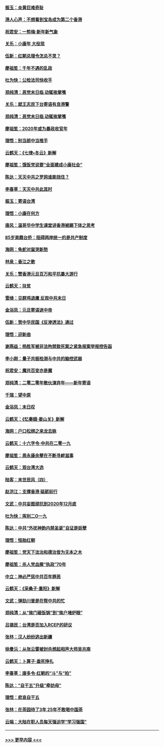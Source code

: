 #### [振玉：炎黄巨难奇耻](../pages/nsc993/n11779632.md?t=01092333) 
#### [港人心声：不想看到宝岛成为第二个香港](../pages/nsc993/n11778817.md?t=01092333) 
#### [祝君安：一剪梅‧新年新气象](../pages/nsc993/n11776340.md?t=01092333) 
#### [关乐：小康年 大役现](../pages/nsc993/n11774213.md?t=01092333) 
#### [伍新：红朝总理令怎总不灵？](../pages/nsc993/n11770813.md?t=01092333) 
#### [廖祖笙：千年不遇的乱政](../pages/nsc993/n11770373.md?t=01092333) 
#### [吐为快：公检法司快收手](../pages/nsc993/n11770359.md?t=01092333) 
#### [郑纯清：恶党末日临 动辄挨掌嘴](../pages/nsc993/n11769912.md?t=01092333) 
#### [关乐：就王志民下台寄语有良港警](../pages/nsc993/n11769903.md?t=01092333) 
#### [郑纯清：恶党末日临 动辄挨掌嘴](../pages/nsc993/n11769356.md?t=01092333) 
#### [廖祖笙：2020年或为暴政收官年](../pages/nsc993/n11768216.md?t=01092333) 
#### [理悟：别当郎中当推手](../pages/nsc993/n11768243.md?t=01092333) 
#### [云鹤天：《七律▪冬云》新解](../pages/nsc993/n11768204.md?t=01092333) 
#### [廖祖笙：饿饭党说要“全面建成小康社会”](../pages/nsc993/n11767482.md?t=01092333) 
#### [陈达：天灭中共之罗网谁能挡住？](../pages/nsc993/n11767465.md?t=01092333) 
#### [李春草：天灭中共此其时](../pages/nsc993/n11767452.md?t=01092333) 
#### [振玉：寄语台湾](../pages/nsc993/n11767432.md?t=01092333) 
#### [理悟：小康在何方](../pages/nsc993/n11767394.md?t=01092333) 
#### [唐风：温哥华中学生课堂讲香港被踢下体之思考](../pages/nsc993/n11766848.md?t=01092333) 
#### [85岁美籍台侨：阻碍两岸统一的是共产制度](../pages/nsc993/n11765043.md?t=01092333) 
#### [海网：龟蛇对鼠哭新愁](../pages/nsc993/n11764895.md?t=01092333) 
#### [林泉：香江之歌](../pages/nsc993/n11764415.md?t=01092333) 
#### [关乐：赞香港元旦百万和平抗暴大游行](../pages/nsc993/n11764382.md?t=01092333) 
#### [云鹤天：扶贫](../pages/nsc993/n11764245.md?t=01092333) 
#### [雪绮：见群鸡退鹰  反观中共末日](../pages/nsc993/n11762112.md?t=01092333) 
#### [金浴凤：元旦寄语迷中帝](../pages/nsc993/n11761788.md?t=01092333) 
#### [伍新：贺中华民国《反渗透法》通过](../pages/nsc993/n11761994.md?t=01092333) 
#### [理悟：迎新曲](../pages/nsc993/n11761152.md?t=01092333) 
#### [谢燕益：杨胜军被非法拘禁致死案之紧急报案举报控告函](../pages/nsc993/n11756134.md?t=01092333) 
#### [李小刚：量子共振检测与中共的脑控武器](../pages/nsc993/n11754518.md?t=01092333) 
#### [祝君安：魔共百变亦是魔](../pages/nsc993/n11754469.md?t=01092333) 
#### [郑纯清：二零二零年散伙演弃年——新年寄语](../pages/nsc993/n11754195.md?t=01092333) 
#### [千瑞：望中原](../pages/nsc993/n11754159.md?t=01092333) 
#### [金浴凤：末日叹](../pages/nsc993/n11752359.md?t=01092333) 
#### [云鹤天：《忆秦娥‧娄山关》新解](../pages/nsc993/n11752348.md?t=01092333) 
#### [海网：户口松绑之来龙去脉](../pages/nsc993/n11752328.md?t=01092333) 
#### [云鹤天：十六字令‧中共在二零一九](../pages/nsc993/n11752305.md?t=01092333) 
#### [廖祖笙：周永康余孽在不断寻衅滋事](../pages/nsc993/n11751013.md?t=01092333) 
#### [云鹤天：观台湾大选](../pages/nsc993/n11751007.md?t=01092333) 
#### [陆客：末世民风（四）](../pages/nsc993/n11749203.md?t=01092333) 
#### [赵洪江：支撑香港 砥砺前行](../pages/nsc993/n11748482.md?t=01092333) 
#### [文武：中共妄图顽抗到2020年12月底](../pages/nsc993/n11748446.md?t=01092333) 
#### [吐为快：挥别二O一九](../pages/nsc993/n11748411.md?t=01092333) 
#### [陈达：中共“外扰神韵内禁圣诞”自证是妖孽](../pages/nsc993/n11748226.md?t=01092333) 
#### [理悟：怪胎红朝](../pages/nsc993/n11748206.md?t=01092333) 
#### [廖祖笙：党天下法治和德治皆为无本之木](../pages/nsc993/n11748135.md?t=01092333) 
#### [廖祖笙：杀人党血腥“执政”70年](../pages/nsc993/n11745144.md?t=01092333) 
#### [中立：神必严惩中共百年罪恶](../pages/nsc993/n11744970.md?t=01092333) 
#### [云鹤天：《采桑子‧重阳》新解](../pages/nsc993/n11744948.md?t=01092333) 
#### [文武：弹劾川普是在帮中共的忙](../pages/nsc993/n11744758.md?t=01092333) 
#### [郑纯清：从“挨门砸饭锅”到“挨户堵炉眼”](../pages/nsc993/n11744745.md?t=01092333) 
#### [吕锡民：台湾是否加入RCEP的研议](../pages/nsc993/n11744701.md?t=01092333) 
#### [张林：汉人纷纷逃出新疆](../pages/nsc993/n11743530.md?t=01092333) 
#### [徐曼沅：从张云雷被封杀想起相声大师吴兆南](../pages/nsc993/n11741816.md?t=01092333) 
#### [云鹤天：卜算子‧垂死挣扎](../pages/nsc993/n11739956.md?t=01092333) 
#### [李春草：唐多令‧红朝的“斗”与“拍”](../pages/nsc993/n11739830.md?t=01092333) 
#### [陈达：“自干五”升级“牵妨母”](../pages/nsc993/n11739724.md?t=01092333) 
#### [理悟：悲哀自干五](../pages/nsc993/n11739547.md?t=01092333) 
#### [张林：在茶园待了3年 25年不敢喝中国茶](../pages/nsc993/n11739240.md?t=01092333) 
#### [云端：大陆在职人员每天强迫学“学习强国”](../pages/nsc993/n11738735.md?t=01092333) 

----
#### [ >>> 更早内容 <<< ](../indexes/nsc993-earlier.md)
